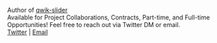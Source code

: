 Author of <a href="https://www.npmjs.com/package/qwik-slider">qwik-slider</a>
<br/>
Available for Project Collaborations, Contracts, Part-time, and Full-time Opportunities! Feel free to reach out via Twitter DM or email. 
<br/>
<a href="twitter.com/amirsa_12">Twitter</a> |
<a href="mailto:amirhosseinpr184@gmail.com">Email</a>
